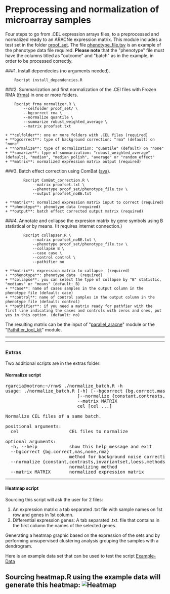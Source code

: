 # Preprocessing and normalization of microarray samples

Four steps to go from .CEL expression arrays files, to a preprocessed and normalized ready to an ARACNe expression matrix. This module includes a test set in the folder [proof_set](/normalization-preprocessing/proof_set/). The file [phenotype_file.tsv](https://github.com/CSB-IG/rnw/blob/master/normalization-preprocessing/proof_set/phenotype_file.tsv) is an example of the phenotype data file required. **Please note** that the "phenotype" file must have the columns titled as "outcome" and "batch" as in the example, in order to be processed correctly.

###1. Install dependecies (no arguments needed).

		Rscript install_dependencies.R

###2. Summarization and first normalization of the .CEl files with Frozen RMA ([frma](https://www.bioconductor.org/packages/release/bioc/html/frma.html)) in one or more folders.

		Rscript frma_normalizer.R \
			--celfolder proof_set/ \
			--bgcorrect rma \
			--normalize quantile \
			--summarize robust_weighted_average \
			--matrix proofset.txt
			
	+ **celfolder**: one or more folders with .CEL files (required)
	+ **bgcorrect**: type of background correction: "rma" (default) on "none"
	+ **normalize**: type of normalization: "quantile" (default) on "none"
	+ **sumarize**: type of summarization: "robust_weighted_average" (default), "median", "median_polish", "average" or "random_effect"
	+ **matrix**: normalized expression matrix output (required)

	
###3. Batch effect correction using ComBat ([sva](https://www.bioconductor.org/packages/release/bioc/html/sva.html)).

			Rscript ComBat_correction.R \
				--matrix proofset.txt \
				--phenotype proof_set/phenotype_file.tsv \
				--output proofset_noBE.txt

	+ **matrix**: normalized expression matrix input to correct (required)
	+ **phenotype**: phenotype data (required)
	+ **output**: batch effect corrected output matrix (required)
				
###4. Annotate and collapse the expresion matrix by gene symbols using B statistical or by means. (It requires internet connection.)

			Rscript collapser.R \
				--matrix proofset_noBE.txt \
				--phenotype proof_set/phenotype_file.tsv \
				--collapse B \
				--case case \
				--control control \
				--pathifier no
				
	+ **matrix**: expression matrix to callapse  (required)
	+ **phenotype**: phenotype data  (required)
	+ **collapse**: you can select the type of collapse by "B" statistic, "medians" or "means" (default: B)
	+ **case**: name of cases samples in the output column in the phenotype file (default: case)
	+ **control**: name of control samples in the output column in the phenotype file (default: control)
	+ **pathifier**: if you need a matrix ready for pathfier with the first line indicating the cases and controls with zeros and ones, put yes in this option. (default: no)
	
	
The resulting matrix can be the input of "[parallel_aracne](https://github.com/CSB-IG/parallel-aracne)" module or the "[Pathifier_tool_kit](https://github.com/AngelCampos/Pathifier-Tool-Kit)" module.



---
---


### Extras

Two additional scripts are in the extras folder:

#### Normalize script

<pre>
rgarcia@notron:~/rnw$ ./normalize_batch.R -h
usage: ./normalize_batch.R [-h] [--bgcorrect {bg.correct,mas,none,rma}]
                           [--normalize {constant,contrasts,invariantset,loess,methods,qspline,quantiles,quantiles.robust}]
                           --matrix MATRIX
                           cel [cel ...]

Normalize CEL files of a same batch.

positional arguments:
  cel                   CEL files to normalize

optional arguments:
  -h, --help            show this help message and exit
  --bgcorrect {bg.correct,mas,none,rma}
                        method for background noise correction
  --normalize {constant,contrasts,invariantset,loess,methods,qspline,quantiles,quantiles.robust}
                        normalizing method
  --matrix MATRIX       normalized expression matrix
</pre>

---
#### Heatmap script

Sourcing this script will ask the user for 2 files:

1. An expression matrix: a tab separated .txt file with sample names on 1st row and genes in 1st column.
2. Differential expression genes: A tab separated .txt. file that contains in the first column the names of the selected genes.

Generating a heatmap graphic based on the expression of the sets and by performing unsupervised clustering analysis grouping the samples with a dendrogram.

Here is an example data set that can be used to test the script
[Example-Data](https://dl.dropboxusercontent.com/u/72765415/Example_expression_set.txt "Right click/save link as...")

Sourcing heatmap.R using the example data will generate this heatmap:
![Heatmap](https://dl.dropboxusercontent.com/u/72765415/example_heatmap.png)
---
